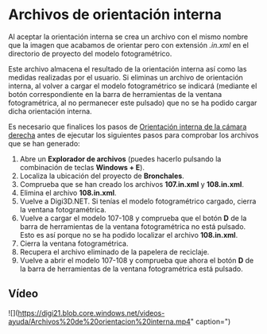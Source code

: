 # Archivos de orientación interna

Al aceptar la orientación interna se crea un archivo con el mismo nombre que la imagen que acabamos de orientar pero con extensión _.in.xml_ en el directorio de proyecto del modelo fotogramétrico.

Este archivo almacena el resultado de la orientación interna así como las medidas realizadas por el usuario. Si eliminas un archivo de orientación interna, al volver a cargar el modelo fotogramétrico se indicará \(mediante el botón correspondiente en la barra de herramientas de la ventana fotogramétrica, al no permanecer este pulsado\) que no se ha podido cargar dicha orientación interna.

Es necesario que finalices los pasos de [Orientación interna de la cámara derecha](https://github.com/digi21/docs/tree/7fc627c885c16fb88afc7cc05a6df2a2f4a54563/digi3d-net/primeros-pasos/comenzando-a-utilizar-digi3d.net/comenzando-con-la-ventana-fotogrametrica/sensor-camara-conica/untitled-11/orientacion-interna/OrientacionInternaDeLaCamaraDerecha.html) antes de ejecutar los siguientes pasos para comprobar los archivos que se han generado:

1. Abre un **Explorador de archivos** \(puedes hacerlo pulsando la combinación de teclas **Windows + E**\).
2. Localiza la ubicación del proyecto de **Bronchales**.
3. Comprueba que se han creado los archivos **107.in.xml** y **108.in.xml**.
4. Elimina el archivo **108.in.xml**.
5. Vuelve a Digi3D.NET. Si tenías el modelo fotogramétrico cargado, cierra la ventana fotogramétrica.
6. Vuelve a cargar el modelo 107-108 y comprueba que el botón **D** de la barra de herramientas de la ventana fotogramétrica no está pulsado. Esto es así porque no se ha podido localizar el archivo **108.in.xml**.
7. Cierra la ventana fotogramétrica.
8. Recupera el archivo eliminado de la papelera de reciclaje.
9. Vuelve a abrir el modelo 107-108 y comprueba que ahora el botón **D** de la barra de herramientas de la ventana fotogramétrica está pulsado.

## Vídeo

![](https://digi21.blob.core.windows.net/videos-ayuda/Archivos%20de%20orientacion%20interna.mp4" caption=")

